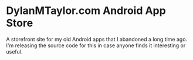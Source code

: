 # DylanMTaylor.com Android App Store 
A storefront site for my old Android apps that I abandoned a long time ago. I'm releasing the source code for this in case anyone finds it interesting or useful. 
